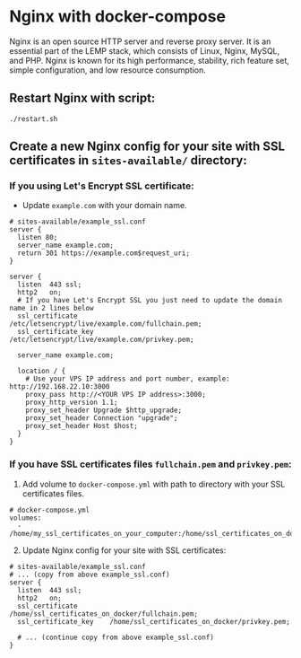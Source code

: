 Nginx with docker-compose
=================
Nginx is an open source HTTP server and reverse proxy server. It is an essential part of the LEMP stack, which consists of Linux, Nginx, MySQL, and PHP. Nginx is known for its high performance, stability, rich feature set, simple configuration, and low resource consumption.

## Restart Nginx with script:
```shell
./restart.sh
```

## Create a new Nginx config for your site with SSL certificates in `sites-available/` directory:

### If you using Let's Encrypt SSL certificate:
- Update `example.com` with your domain name.
```shell
# sites-available/example_ssl.conf
server {
  listen 80;
  server_name example.com;
  return 301 https://example.com$request_uri;
}

server {
  listen  443 ssl;
  http2   on;
  # If you have Let's Encrypt SSL you just need to update the domain name in 2 lines below
  ssl_certificate        /etc/letsencrypt/live/example.com/fullchain.pem;
  ssl_certificate_key    /etc/letsencrypt/live/example.com/privkey.pem;

  server_name example.com;

  location / {
    # Use your VPS IP address and port number, example: http://192.168.22.10:3000   
    proxy_pass http://<YOUR VPS IP address>:3000;
    proxy_http_version 1.1;
    proxy_set_header Upgrade $http_upgrade;
    proxy_set_header Connection "upgrade";
    proxy_set_header Host $host;
  }
}
```

### If you have SSL certificates files `fullchain.pem` and `privkey.pem`:
1. Add volume to `docker-compose.yml` with path to directory with your SSL certificates files.
```shell
# docker-compose.yml
volumes:
  - /home/my_ssl_certificates_on_your_computer:/home/ssl_certificates_on_docker
```
2. Update Nginx config for your site with SSL certificates:
```shell
# sites-available/example_ssl.conf
# ... (copy from above example_ssl.conf)
server {
  listen  443 ssl;
  http2   on;
  ssl_certificate        /home/ssl_certificates_on_docker/fullchain.pem;
  ssl_certificate_key    /home/ssl_certificates_on_docker/privkey.pem;
  
  # ... (continue copy from above example_ssl.conf)
}
```
